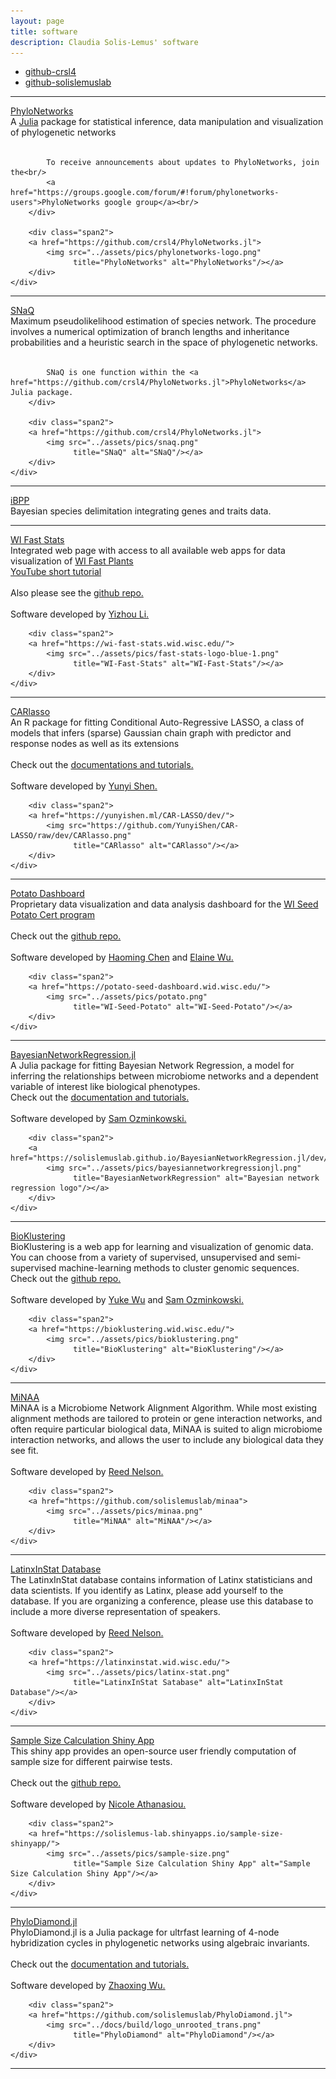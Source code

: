 ```yaml
---
layout: page
title: software
description: Claudia Solis-Lemus' software
---
```


<div class="navbar">
    <div class="navbar-inner">
        <ul class="nav">
            <li><a href="https://github.com/crsl4">github-crsl4</a></li>
            <li><a href="https://github.com/solislemuslab">github-solislemuslab</a></li>
        </ul>
    </div>
</div>

---


<div class="container">
    <div class="row-fluid">
        <div class="span5">
            <a href="https://github.com/crsl4/PhyloNetworks.jl">PhyloNetworks</a><br/>
            A <a href="http://julialang.org/">Julia</a> package for statistical inference, data manipulation and visualization of phylogenetic networks<br/><br/>

            To receive announcements about updates to PhyloNetworks, join the<br/>
            <a href="https://groups.google.com/forum/#!forum/phylonetworks-users">PhyloNetworks google group</a><br/>
        </div>

        <div class="span2">
        <a href="https://github.com/crsl4/PhyloNetworks.jl">
            <img src="../assets/pics/phylonetworks-logo.png"
                  title="PhyloNetworks" alt="PhyloNetworks"/></a>
        </div>
    </div>
</div>

---

<div class="container">
    <div class="row-fluid">
        <div class="span5">
            <a href="https://github.com/crsl4/PhyloNetworks.jl">SNaQ</a><br/>
            Maximum pseudolikelihood estimation of species network. The procedure involves a numerical optimization of branch lengths and inheritance probabilities and a heuristic search in the space of phylogenetic networks.<br/><br/>

            SNaQ is one function within the <a href="https://github.com/crsl4/PhyloNetworks.jl">PhyloNetworks</a> Julia package.
        </div>

        <div class="span2">
        <a href="https://github.com/crsl4/PhyloNetworks.jl">
            <img src="../assets/pics/snaq.png"
                  title="SNaQ" alt="SNaQ"/></a>
        </div>
    </div>
</div>


---

<a href="https://github.com/cecileane/iBPP/">iBPP</a><br/>
Bayesian species delimitation integrating genes and traits data.

---
<div class="container">
    <div class="row-fluid">
        <div class="span5">
            <a href="https://wi-fast-stats.wid.wisc.edu/">WI Fast Stats</a><br/>
            Integrated web page with access to all available web apps for data visualization of <a href="https://fastplants.org/">WI Fast Plants</a><br/><a href="https://youtu.be/6vX3mVXcK4s">YouTube short tutorial</a><br/><br/>
            Also please see the
            <a href="https://github.com/crsl4/fast-stats">github repo.</a><br/>
            <br/>Software developed by <a href="https://www.linkedin.com/in/yizhou-liu-539637199/">Yizhou Li.</a><br/>
        </div>

        <div class="span2">
        <a href="https://wi-fast-stats.wid.wisc.edu/">
            <img src="../assets/pics/fast-stats-logo-blue-1.png"
                  title="WI-Fast-Stats" alt="WI-Fast-Stats"/></a>
        </div>
    </div>
</div>

---


<div class="container">
    <div class="row-fluid">
        <div class="span5">
            <a href="https://github.com/YunyiShen/CAR-LASSO">CARlasso</a><br/>
            An R package for fitting Conditional Auto-Regressive LASSO, a class of models that infers (sparse) Gaussian chain graph with predictor and response nodes as well as its extensions<br/><br/>
            Check out the
            <a href="https://yunyishen.ml/CAR-LASSO/dev/">documentations and tutorials.</a><br/>
            <br/>Software developed by <a href="https://yunyishen.github.io/">Yunyi Shen.</a><br/>
        </div>

        <div class="span2">
        <a href="https://yunyishen.ml/CAR-LASSO/dev/">
            <img src="https://github.com/YunyiShen/CAR-LASSO/raw/dev/CARlasso.png"
                  title="CARlasso" alt="CARlasso"/></a>
        </div>
    </div>
</div>

---

<div class="container">
    <div class="row-fluid">
        <div class="span5">
            <a href="https://potato-seed-dashboard.wid.wisc.edu/">Potato Dashboard</a><br/>
            Proprietary data visualization and data analysis dashboard for the <a href="https://seedpotato.russell.wisc.edu/">WI Seed Potato Cert program</a><br/><br/>
            Check out the <a href="https://github.com/solislemuslab/potato-seed-cert">github repo.</a><br/>
            <br/>Software developed by <a href="https://github.com/hchen549">Haoming Chen</a> and <a href="https://www.linkedin.com/in/qiaowenwu/">Elaine Wu.</a><br/>
        </div>

        <div class="span2">
        <a href="https://potato-seed-dashboard.wid.wisc.edu/">
            <img src="../assets/pics/potato.png"
                  title="WI-Seed-Potato" alt="WI-Seed-Potato"/></a>
        </div>
    </div>
</div>

---

<div class="container">
    <div class="row-fluid">
        <div class="span5">
            <a href="https://github.com/solislemuslab/BayesianNetworkRegression.jl">BayesianNetworkRegression.jl</a><br/>
            A Julia package for fitting Bayesian Network Regression, a model for inferring the relationships between microbiome networks and a dependent variable of interest like biological phenotypes.
            <br/>Check out the
            <a href="https://solislemuslab.github.io/BayesianNetworkRegression.jl/dev/">documentation and tutorials.</a><br/>
            <br/>Software developed by <a href="https://samozminkowski.com/">Sam Ozminkowski.</a><br/>
        </div>

        <div class="span2">
        <a href="https://solislemuslab.github.io/BayesianNetworkRegression.jl/dev/">
            <img src="../assets/pics/bayesiannetworkregressionjl.png"
                  title="BayesianNetworkRegression" alt="Bayesian network regression logo"/></a>
        </div>
    </div>
</div>

---

<div class="container">
    <div class="row-fluid">
        <div class="span5">
            <a href="https://bioklustering.wid.wisc.edu/">BioKlustering</a><br/>
            BioKlustering is a web app for learning and visualization of genomic data. You can choose from a variety of supervised, unsupervised and semi-supervised machine-learning methods to cluster genomic sequences.
            <br/>Check out the 
            <a href="https://github.com/solislemuslab/bioklustering">github repo.</a><br/>
            <br/>Software developed by <a href="https://www.linkedin.com/in/yuke-wu-8a38a8168/">Yuke Wu</a> and <a href="https://samozminkowski.com/">Sam Ozminkowski.</a><br/>
        </div>

        <div class="span2">
        <a href="https://bioklustering.wid.wisc.edu/">
            <img src="../assets/pics/bioklustering.png"
                  title="BioKlustering" alt="BioKlustering"/></a>
        </div>
    </div>
</div>

---

<div class="container">
    <div class="row-fluid">
        <div class="span5">
            <a href="https://github.com/solislemuslab/minaa">MiNAA</a><br/>
            MiNAA is a Microbiome Network Alignment Algorithm. While most existing alignment methods are tailored to protein or gene interaction networks, and often require particular biological data, MiNAA is suited to align microbiome interaction networks, and allows the user to include any biological data they see fit.<br/>
            <br/>Software developed by <a href="https://pages.cs.wisc.edu/~rnelson/">Reed Nelson.</a><br/>
        </div>

        <div class="span2">
        <a href="https://github.com/solislemuslab/minaa">
            <img src="../assets/pics/minaa.png"
                  title="MiNAA" alt="MiNAA"/></a>
        </div>
    </div>
</div>

---

<div class="container">
    <div class="row-fluid">
        <div class="span5">
            <a href="https://latinxinstat.wid.wisc.edu/">LatinxInStat Database</a><br/>
            The LatinxInStat database contains information of Latinx statisticians and data scientists. If you identify as Latinx, please add yourself to the database. If you are organizing a conference, please use this database to include a more diverse representation of speakers.<br/>
            <br/>Software developed by <a href="https://pages.cs.wisc.edu/~rnelson/">Reed Nelson.</a><br/>
        </div>

        <div class="span2">
        <a href="https://latinxinstat.wid.wisc.edu/">
            <img src="../assets/pics/latinx-stat.png"
                  title="LatinxInStat Satabase" alt="LatinxInStat Database"/></a>
        </div>
    </div>
</div>

<!-- UNCOMMENT WHEN FSD IS DEPLOYED -->
<!-- ---

<div class="container">
    <div class="row-fluid">
        <div class="span5">
            <a href="https://forensicstat.wid.wisc.edu/">Forensic-Statistic Database</a><br/>
            The Forensic-Statistic Database provides a list of statisticians and data scientists that are interested in aiding forensic scientists or attorneys in the understanding of statistical concepts in forensic science, or serving as experts in trials. If you are an expert willing to aid in such activities, please add yourself to the database.<br/>
            <br/>Software developed by <a href="https://pages.cs.wisc.edu/~rnelson/">Reed Nelson.</a><br/>
        </div>

        <div class="span2">
        <a href="https://forensicstat.wid.wisc.edu/">
            <img src="../assets/pics/forensic-stat.png"
                  title="Forensic-Satistic Database" alt="Forensic-Statistic Database"/></a>
        </div>
    </div>
</div> -->

---

<div class="container">
    <div class="row-fluid">
        <div class="span5">
            <a href="https://solislemus-lab.shinyapps.io/sample-size-shinyapp/">Sample Size Calculation Shiny App</a><br/>
            This shiny app provides an open-source user friendly computation of sample size for different pairwise tests.<br/>
            <br/>Check out the 
            <a href="https://github.com/solislemuslab/sample-size-shinyapp">github repo.</a><br/>
            <br/>Software developed by <a href="https://github.com/nathanasiou">Nicole Athanasiou.</a><br/>
        </div>

        <div class="span2">
        <a href="https://solislemus-lab.shinyapps.io/sample-size-shinyapp/">
            <img src="../assets/pics/sample-size.png"
                  title="Sample Size Calculation Shiny App" alt="Sample Size Calculation Shiny App"/></a>
        </div>
    </div>
</div>

---

<div class="container">
    <div class="row-fluid">
        <div class="span5">
            <a href="https://github.com/solislemuslab/PhyloDiamond.jl/">PhyloDiamond.jl</a><br/>
            PhyloDiamond.jl is a Julia package for ultrfast learning of 4-node hybridization cycles in phylogenetic networks using algebraic invariants.<br/>
            <br/>Check out the 
            <a href="https://solislemuslab.github.io/PhyloDiamond.jl/dev/">documentation and tutorials.</a><br/>
            <br/>Software developed by <a href="https://github.com/zwu363">Zhaoxing Wu.</a><br/>
        </div>

        <div class="span2">
        <a href="https://github.com/solislemuslab/PhyloDiamond.jl">
            <img src="../docs/build/logo_unrooted_trans.png"
                  title="PhyloDiamond" alt="PhyloDiamond"/></a>
        </div>
    </div>
</div>

---
